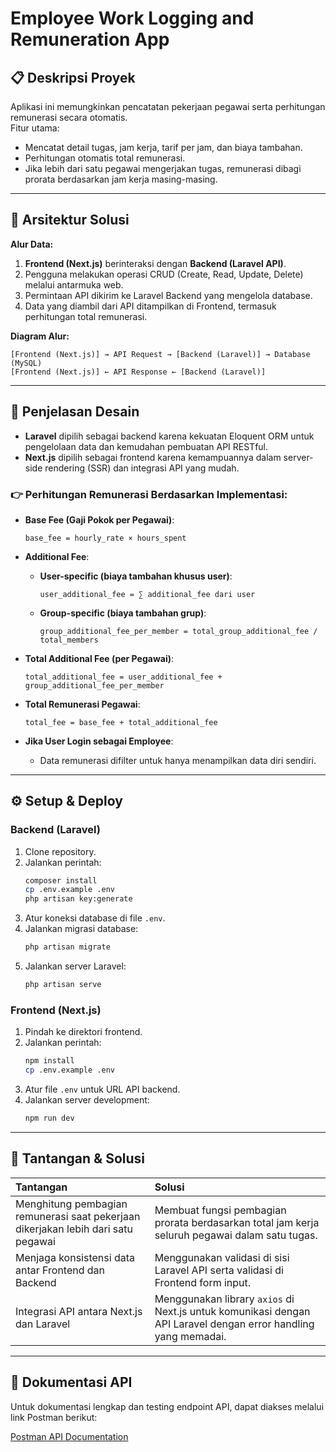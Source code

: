 # Employee Work Logging and Remuneration App

## 📋 Deskripsi Proyek

Aplikasi ini memungkinkan pencatatan pekerjaan pegawai serta perhitungan remunerasi secara otomatis.  
Fitur utama:

- Mencatat detail tugas, jam kerja, tarif per jam, dan biaya tambahan.
- Perhitungan otomatis total remunerasi.
- Jika lebih dari satu pegawai mengerjakan tugas, remunerasi dibagi prorata berdasarkan jam kerja masing-masing.

---

## 🏧 Arsitektur Solusi

**Alur Data:**

1. **Frontend (Next.js)** berinteraksi dengan **Backend (Laravel API)**.
2. Pengguna melakukan operasi CRUD (Create, Read, Update, Delete) melalui antarmuka web.
3. Permintaan API dikirim ke Laravel Backend yang mengelola database.
4. Data yang diambil dari API ditampilkan di Frontend, termasuk perhitungan total remunerasi.

**Diagram Alur:**

```
[Frontend (Next.js)] → API Request → [Backend (Laravel)] → Database (MySQL)
[Frontend (Next.js)] ← API Response ← [Backend (Laravel)]
```

---

## 🎨 Penjelasan Desain

- **Laravel** dipilih sebagai backend karena kekuatan Eloquent ORM untuk pengelolaan data dan kemudahan pembuatan API RESTful.
- **Next.js** dipilih sebagai frontend karena kemampuannya dalam server-side rendering (SSR) dan integrasi API yang mudah.

### 👉 Perhitungan Remunerasi Berdasarkan Implementasi:

- **Base Fee (Gaji Pokok per Pegawai)**:

  ```
  base_fee = hourly_rate × hours_spent
  ```

- **Additional Fee**:

  - **User-specific (biaya tambahan khusus user)**:
    ```
    user_additional_fee = ∑ additional_fee dari user
    ```
  - **Group-specific (biaya tambahan grup)**:
    ```
    group_additional_fee_per_member = total_group_additional_fee / total_members
    ```

- **Total Additional Fee (per Pegawai)**:

  ```
  total_additional_fee = user_additional_fee + group_additional_fee_per_member
  ```

- **Total Remunerasi Pegawai**:

  ```
  total_fee = base_fee + total_additional_fee
  ```

- **Jika User Login sebagai Employee**:
  - Data remunerasi difilter untuk hanya menampilkan data diri sendiri.

---

## ⚙️ Setup & Deploy

### Backend (Laravel)

1. Clone repository.
2. Jalankan perintah:
   ```bash
   composer install
   cp .env.example .env
   php artisan key:generate
   ```
3. Atur koneksi database di file `.env`.
4. Jalankan migrasi database:
   ```bash
   php artisan migrate
   ```
5. Jalankan server Laravel:
   ```bash
   php artisan serve
   ```

### Frontend (Next.js)

1. Pindah ke direktori frontend.
2. Jalankan perintah:
   ```bash
   npm install
   cp .env.example .env
   ```
3. Atur file `.env` untuk URL API backend.
4. Jalankan server development:
   ```bash
   npm run dev
   ```

---

## 🚧 Tantangan & Solusi

| Tantangan                                                                         | Solusi                                                                                                         |
| :-------------------------------------------------------------------------------- | :------------------------------------------------------------------------------------------------------------- |
| Menghitung pembagian remunerasi saat pekerjaan dikerjakan lebih dari satu pegawai | Membuat fungsi pembagian prorata berdasarkan total jam kerja seluruh pegawai dalam satu tugas.                 |
| Menjaga konsistensi data antar Frontend dan Backend                               | Menggunakan validasi di sisi Laravel API serta validasi di Frontend form input.                                |
| Integrasi API antara Next.js dan Laravel                                          | Menggunakan library `axios` di Next.js untuk komunikasi dengan API Laravel dengan error handling yang memadai. |

---

## 🔗 Dokumentasi API

Untuk dokumentasi lengkap dan testing endpoint API, dapat diakses melalui link Postman berikut:

[Postman API Documentation](https://www.postman.com/rohmatext/workspace/pt-aic/collection/4732663-cd4c6136-facf-4f65-be58-9fe414f687a8?action=share&creator=4732663)
